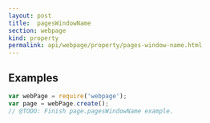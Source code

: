 ```yaml
---
layout: post
title:  pagesWindowName
section: webpage
kind: property
permalink: api/webpage/property/pages-window-name.html
---
```


## Examples

```javascript
var webPage = require('webpage');
var page = webPage.create();
// @TODO: Finish page.pagesWindowName example.
```








